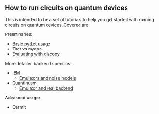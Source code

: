 ## How to run circuits on quantum devices

This is intended to be a set of tutorials to help you get started with running circuits on quantum devices. Covered are:

Preliminaries:

- [Basic pytket usage](pytket_tutorial.ipynb)
- Tket vs myqos
- [Evaluating with discopy](discopy_tutorial.ipynb)

More detailed backend specifics:

- [IBM](ibmq_explained.ipynb)
  - [Emulators and noise models](ibmq_tutorial.ipynb)
- [Quantinuum](quantinuum_explained.ipynb)
  - [Emulator and real backend](quantinuum_tutorial.ipynb)

Advanced usage:

- Qermit
